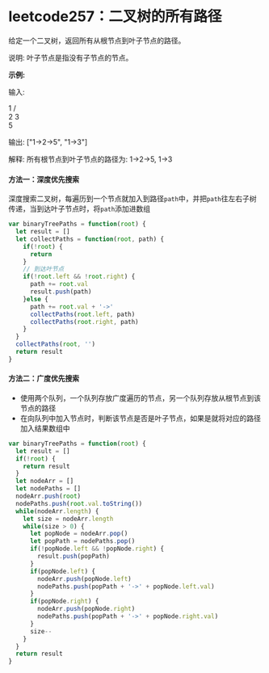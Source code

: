 # leetcode257：二叉树的所有路径

给定一个二叉树，返回所有从根节点到叶子节点的路径。

说明: 叶子节点是指没有子节点的节点。

**示例:**

输入:

   1
 /   \
2     3
 \
  5

输出: ["1->2->5", "1->3"]

解释: 所有根节点到叶子节点的路径为: 1->2->5, 1->3

#### 方法一：深度优先搜索

深度搜索二叉树，每遍历到一个节点就加入到路径`path`中，并把`path`往左右子树传递，当到达叶子节点时，将`path`添加进数组

```javascript
var binaryTreePaths = function(root) {
  let result = []
  let collectPaths = function(root, path) {
    if(!root) {
      return
    }
    // 到达叶节点
    if(!root.left && !root.right) {
      path += root.val
      result.push(path)
    }else {
      path += root.val + '->'
      collectPaths(root.left, path)
      collectPaths(root.right, path)
    }
  }
  collectPaths(root, '')
  return result
}
```

#### 方法二：广度优先搜索

- 使用两个队列，一个队列存放广度遍历的节点，另一个队列存放从根节点到该节点的路径
- 在向队列中加入节点时，判断该节点是否是叶子节点，如果是就将对应的路径加入结果数组中

```javascript
var binaryTreePaths = function(root) {
  let result = []
  if(!root) {
    return result
  }
  let nodeArr = []
  let nodePaths = []
  nodeArr.push(root)
  nodePaths.push(root.val.toString())
  while(nodeArr.length) {
    let size = nodeArr.length
    while(size > 0) {
      let popNode = nodeArr.pop()
      let popPath = nodePaths.pop()
      if(!popNode.left && !popNode.right) {
        result.push(popPath)
      }
      if(popNode.left) {
        nodeArr.push(popNode.left)
        nodePaths.push(popPath + '->' + popNode.left.val)
      }
      if(popNode.right) {
        nodeArr.push(popNode.right)
        nodePaths.push(popPath + '->' + popNode.right.val)
      }
      size--
    }
  }
  return result
}
```

